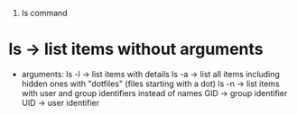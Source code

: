 1. ls command
# ls -> list items without arguments 
- arguments:
ls -l  -> list items with details
ls -a  -> list all items including hidden ones with "dotfiles" (files starting with a dot)
ls -n  -> list items with user and group identifiers instead of names
GID -> group identifier
UID -> user identifier

